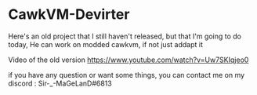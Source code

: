 # CawkVM-Devirter
Here's an old project that I still haven't released, but that I'm going to do today,
He can work on modded cawkvm, if not just addapt it

Video of the old version
https://www.youtube.com/watch?v=Uw7SKIqjeo0

if you have any question or want some things,
you can contact me on my discord : Sir-_-MaGeLanD#6813
